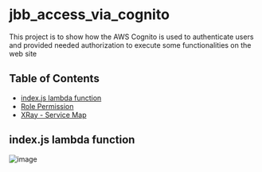 # jbb_access_via_cognito
This project is to show how the AWS Cognito is used to authenticate users and provided needed authorization to execute some functionalities on the web site

## Table of Contents
- [index.js lambda function](#indexjs-lambda-function)
- [Role Permission](#role-permission)
- [XRay - Service Map](#xray-servicemap) 

## index.js lambda function
![image](https://user-images.githubusercontent.com/32722949/108119488-e1fafa80-706d-11eb-97f3-d955cbe273f7.png)
